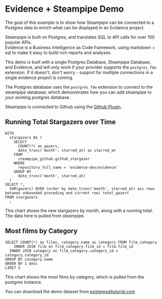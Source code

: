 # Evidence + Steampipe Demo

The goal of this example is to show how Steampipe can be connected to a Postgres data to enrich what can be displayed in an Evidence project.

Steampipe is built on Postgres, and translates SQL to API calls for over 100 popular APIs.  
Evidence is a Business Intelligence as Code framework, using markdown + sql to make it easy to build rich reports and analyses.


This demo is built with a single Postgres Database, Steampipe Database, and Evidence, and will only work if your provider supports the `postgres_fdw` extension. If it doesn't, don't worry - support for multiple connections in a single evidence project is coming. 



The Postgres database uses the `postgres_fdw` extension to connect to the steampipe database; which demonstrates how you can add steampipe to your existing postgres database.

Steampipe is connected to Github using the [Github Plugin](https://hub.steampipe.io/plugins/turbot/github).

## Running Total Stargazers over Time

```gazers
WITH
  stargazers AS (
    SELECT
      COUNT(*) as gazers,
      date_trunc('month', starred_at) as starred_at
    FROM
      steampipe_github.github_stargazer
    WHERE
      repository_full_name = 'evidence-dev/evidence'
    GROUP BY
      date_trunc('month', starred_at)
  )
SELECT *,
  SUM(gazers) OVER (order by date_trunc('month', starred_at) asc rows between unbounded preceding and current row) total_gazers
FROM stargazers
  ;
```

This chart shows the new stargazers by month, along with a running total. The data here is pulled from steampipe.

<Chart data={gazers} x="starred_at">
    <Bar y="gazers"/>
    <Line y="total_gazers"/>
</Chart>

## Most films by Category

```films_by_category
SELECT COUNT(*) as films, category.name as category FROM film_category
	INNER JOIN film on film_category.film_id = film.film_id
  INNER JOIN category on film_category.category_id = category.category_id
GROUP BY category.name
ORDER BY 1 desc
LIMIT 5
```


This chart shows the most films by category, which is pulled from the postgres instance.

You can download the demo dataset from [postgresqltutorial.com](https://www.postgresqltutorial.com/postgresql-getting-started/load-postgresql-sample-database/)

<BarChart data={films_by_category} y=films x=category series=category/>
